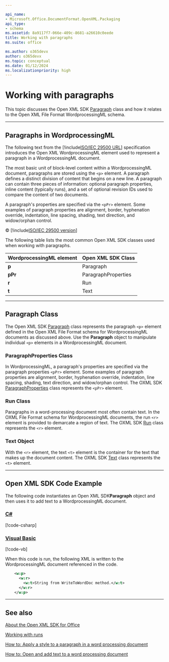 ```yaml
---

api_name:
- Microsoft.Office.DocumentFormat.OpenXML.Packaging
api_type:
- schema
ms.assetid: 8a9117f7-066e-409c-8681-a26610c0eede
title: Working with paragraphs
ms.suite: office

ms.author: o365devx
author: o365devx
ms.topic: conceptual
ms.date: 01/12/2024
ms.localizationpriority: high
---
```

# Working with paragraphs

This topic discusses the Open XML SDK [Paragraph](/dotnet/api/documentformat.openxml.wordprocessing.paragraph) class and how it relates to the
Open XML File Format WordprocessingML schema.


--------------------------------------------------------------------------------
## Paragraphs in WordprocessingML
The following text from the [!include[ISO/IEC 29500 URL](../includes/iso-iec-29500-link.md)] specification
introduces the Open XML WordprocessingML element used to represent a
paragraph in a WordprocessingML document.

The most basic unit of block-level content within a WordprocessingML
document, paragraphs are stored using the `<p>` element. A paragraph
defines a distinct division of content that begins on a new line. A
paragraph can contain three pieces of information: optional paragraph
properties, inline content (typically runs), and a set of optional
revision IDs used to compare the content of two documents.

A paragraph's properties are specified via the `<pPr>` element. Some
examples of paragraph properties are alignment, border, hyphenation
override, indentation, line spacing, shading, text direction, and
widow/orphan control.

© [!include[ISO/IEC 29500 version](../includes/iso-iec-29500-version.md)]

The following table lists the most common Open XML SDK classes used when
working with paragraphs.


| **WordprocessingML element** | **Open XML SDK Class** |
|------------------------------|----------------------------|
|            **p**             |         Paragraph          |
|           **pPr**            |    ParagraphProperties     |
|            **r**             |            Run             |
|            **t**             |            Text            |

---------------------------------------------------------------------------------
## Paragraph Class
The Open XML SDK [Paragraph](/dotnet/api/documentformat.openxml.wordprocessing.paragraph) class represents the paragraph
`<p>` element defined in the Open XML
File Format schema for WordprocessingML documents as discussed above.
Use the **Paragraph** object to manipulate
individual `<p>` elements in a
WordprocessingML document.

### ParagraphProperties Class

In WordprocessingML, a paragraph's properties are specified via the
paragraph properties `<pPr>` element.
Some examples of paragraph properties are alignment, border, hyphenation
override, indentation, line spacing, shading, text direction, and
widow/orphan control. The OXML SDK [ParagraphProperties](/dotnet/api/documentformat.openxml.wordprocessing.paragraphproperties) class represents the
`<pPr>` element.

### Run Class

Paragraphs in a word-processing document most often contain text. In the
OXML File Format schema for WordprocessingML documents, the run `<r>` element is provided to demarcate a region of
text. The OXML SDK [Run](/dotnet/api/documentformat.openxml.wordprocessing.run) class represents the `<r>` element.

### Text Object

With the `<r>` element, the text `<t>` element is the container for the text that
makes up the document content. The OXML SDK [Text](/dotnet/api/documentformat.openxml.wordprocessing.text) class represents the `<t>` element.


--------------------------------------------------------------------------------
## Open XML SDK Code Example
The following code instantiates an Open XML SDK**Paragraph** object and then uses it to add text to
a WordprocessingML document.

### [C#](#tab/cs)
[!code-csharp[](../../samples/word/working_with_paragraphs/cs/Program.cs)]

### [Visual Basic](#tab/vb)
[!code-vb[](../../samples/word/working_with_paragraphs/vb/Program.vb)]

When this code is run, the following XML is written to the
WordprocessingML document referenced in the code.

```xml
    <w:p>
      <w:r>
        <w:t>String from WriteToWordDoc method.</w:t>
      </w:r>
    </w:p>
```

--------------------------------------------------------------------------------
## See also


[About the Open XML SDK for Office](../about-the-open-xml-sdk.md)  

[Working with runs](working-with-runs.md)  

[How to: Apply a style to a paragraph in a word processing document](how-to-apply-a-style-to-a-paragraph-in-a-word-processing-document.md)  

[How to: Open and add text to a word processing document](how-to-open-and-add-text-to-a-word-processing-document.md)  
